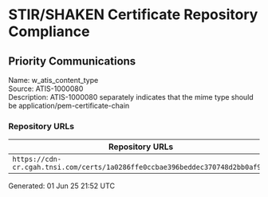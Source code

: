 # STIR/SHAKEN Certificate Repository Compliance

## Priority Communications

Name: w_atis_content_type\
Source: ATIS-1000080\
Description: ATIS-1000080 separately indicates that the mime type should be application/pem-certificate-chain
### Repository URLs

| Repository URLs | Not After |  Problems | Link |
|-----------------|-----------|-----------|------|
| `https://cdn-cr.cgah.tnsi.com/certs/1a0286ffe0ccbae396beddec370748d2bb0af933` | 07&#160;Sep&#160;25&#160;16:04&#160;UTC | true | [view](../../REPOS/aa85da007bb0d53a436ac8c66ef811562f768ed2/README.md) |


Generated: 01 Jun 25 21:52 UTC